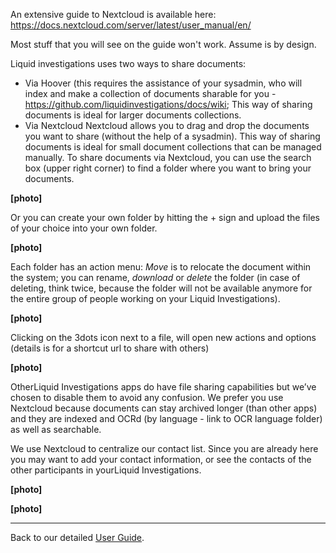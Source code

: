 An extensive guide to Nextcloud is available here: https://docs.nextcloud.com/server/latest/user_manual/en/

Most stuff that you will see on the guide won't work. Assume is by design.

Liquid investigations uses two ways to share documents:
* Via Hoover (this requires the assistance of your sysadmin, who will index and make a collection of documents sharable for you - https://github.com/liquidinvestigations/docs/wiki; This way of sharing documents is ideal for larger documents collections.
* Via Nextcloud 
Nextcloud allows you to drag and drop the documents you want to share (without the help of a sysadmin). This way of sharing documents is ideal for small document collections that can be managed manually.
To share documents via Nextcloud, you can use the search box (upper right corner) to find a folder where you want to bring your documents.

**[photo]**

Or you can create your own folder by hitting the + sign and upload the files of your choice into your own folder.

**[photo]**

Each folder has an action menu:
_Move_ is to relocate the document within the system; you can rename, _download_ or _delete_ the folder (in case of deleting, think twice, because the folder will not be available anymore for the entire group of people working on your Liquid Investigations).

**[photo]**

Clicking on the 3dots icon next to a file, will open new actions and options (details is for a shortcut url to share with others)

**[photo]**

OtherLiquid Investigations apps do have file sharing capabilities but we’ve chosen to disable them to avoid any confusion. We prefer you use Nextcloud because documents can stay archived longer (than other apps) and they are indexed and OCRd (by language - link to OCR language folder) as well as searchable.

We use Nextcloud to centralize our contact list. Since you are already here you may want to add your contact information, or see the contacts of the other participants in yourLiquid Investigations.

**[photo]**

**[photo]**


***

Back to our detailed [User Guide](https://github.com/liquidinvestigations/docs/wiki/User-Guide).